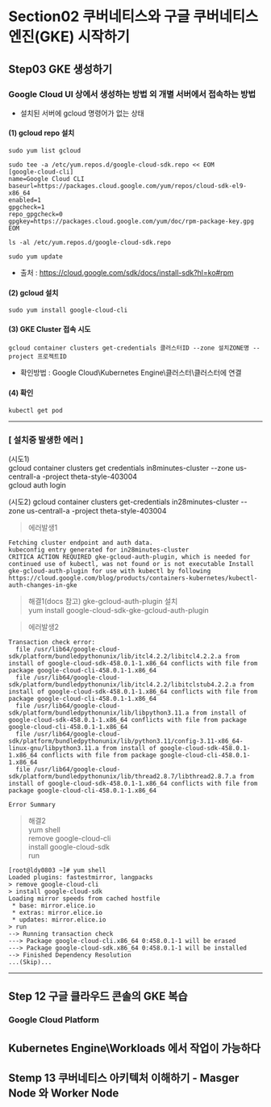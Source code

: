 # Section02 쿠버네티스와 구글 쿠버네티스 엔진(GKE) 시작하기
## Step03 GKE 생성하기
### Google Cloud UI 상에서 생성하는 방법 외 개별 서버에서 접속하는 방법
* 설치된 서버에 gcloud 명령어가 없는 상태
#### (1) gcloud repo 설치
```
sudo yum list gcloud
```

```
sudo tee -a /etc/yum.repos.d/google-cloud-sdk.repo << EOM
[google-cloud-cli]
name=Google Cloud CLI
baseurl=https://packages.cloud.google.com/yum/repos/cloud-sdk-el9-x86_64
enabled=1
gpgcheck=1
repo_gpgcheck=0
gpgkey=https://packages.cloud.google.com/yum/doc/rpm-package-key.gpg
EOM
```

```
ls -al /etc/yum.repos.d/google-cloud-sdk.repo
```

```
sudo yum update
```   
* 출처 : https://cloud.google.com/sdk/docs/install-sdk?hl=ko#rpm

#### (2) gcloud 설치
```
sudo yum install google-cloud-cli
```   
#### (3) GKE Cluster 접속 시도
```
gcloud container clusters get-credentials 클러스터ID --zone 설치ZONE명 --project 프로젝트ID
```
* 확인방법 : Google Cloud\Kubernetes Engine\클러스터\클러스터에 연결   
#### (4) 확인
```
kubectl get pod
```   
---
### [ 설치중 발생한 에러 ]
(시도1)   
gcloud container clusters get credentials in8minutes-cluster --zone us-centrall-a -project theta-style-403004   
gcloud auth login    

(시도2)
gcloud container clusters get-credentials in28minutes-cluster --zone us-centrall-a -project theta-style-403004   
> 에러발생1    
```
Fetching cluster endpoint and auth data.   
kubeconfig entry generated for in28minutes-cluster   
CRITICA ACTION REQUIRED gke-gcloud-auth-plugin, which is needed for continued use of kubectl, was not found or is not executable Install
gke-gcloud-auth-plugin for use with kubectl by following
https://cloud.google.com/blog/products/containers-kubernetes/kubectl-auth-changes-in-gke   
```
> 해결1(docs 참고) gke-gcloud-auth-plugin 설치   
yum install google-cloud-sdk-gke-gcloud-auth-plugin   

> 에러발생2   
```
Transaction check error:
  file /usr/lib64/google-cloud-sdk/platform/bundledpythonunix/lib/itcl4.2.2/libitcl4.2.2.a from install of google-cloud-sdk-458.0.1-1.x86_64 conflicts with file from package google-cloud-cli-458.0.1-1.x86_64
  file /usr/lib64/google-cloud-sdk/platform/bundledpythonunix/lib/itcl4.2.2/libitclstub4.2.2.a from install of google-cloud-sdk-458.0.1-1.x86_64 conflicts with file from package google-cloud-cli-458.0.1-1.x86_64
  file /usr/lib64/google-cloud-sdk/platform/bundledpythonunix/lib/libpython3.11.a from install of google-cloud-sdk-458.0.1-1.x86_64 conflicts with file from package google-cloud-cli-458.0.1-1.x86_64
  file /usr/lib64/google-cloud-sdk/platform/bundledpythonunix/lib/python3.11/config-3.11-x86_64-linux-gnu/libpython3.11.a from install of google-cloud-sdk-458.0.1-1.x86_64 conflicts with file from package google-cloud-cli-458.0.1-1.x86_64
  file /usr/lib64/google-cloud-sdk/platform/bundledpythonunix/lib/thread2.8.7/libthread2.8.7.a from install of google-cloud-sdk-458.0.1-1.x86_64 conflicts with file from package google-cloud-cli-458.0.1-1.x86_64

Error Summary
```
> 해결2   
yum shell   
> remove google-cloud-cli   
> install google-cloud-sdk   
> run   
```
[root@ldy0803 ~]# yum shell
Loaded plugins: fastestmirror, langpacks
> remove google-cloud-cli
> install google-cloud-sdk
Loading mirror speeds from cached hostfile
 * base: mirror.elice.io
 * extras: mirror.elice.io
 * updates: mirror.elice.io
> run
--> Running transaction check
---> Package google-cloud-cli.x86_64 0:458.0.1-1 will be erased
---> Package google-cloud-sdk.x86_64 0:458.0.1-1 will be installed
--> Finished Dependency Resolution
...(Skip)...
```
---
## Step 12 구글 클라우드 콘솔의 GKE 복습   
### Google Cloud Platform   
Kubernetes Engine\Workloads 에서 작업이 가능하다   
---
## Stemp 13 쿠버네티스 아키텍처 이해하기 - Masger Node 와 Worker Node   


